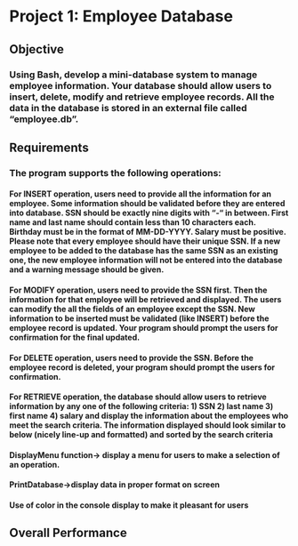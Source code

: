 # Project 1: Employee Database
## Objective
### Using Bash, develop a mini-database system to manage employee information. Your database should allow users to insert, delete, modify and retrieve employee records. All the data in the database is stored in an external file called “employee.db”.
## Requirements
### The program supports the following operations:
#### For INSERT operation, users need to provide all the information for an employee. Some information should be validated before they are entered into database. SSN should be exactly nine digits with “-“ in between. First name and last name should contain less than 10 characters each. Birthday must be in the format of MM-DD-YYYY. Salary must be positive. Please note that every employee should have their unique SSN. If a new employee to be added to the database has the same SSN as an existing one, the new employee information will not be entered into the database and a warning message should be given.
#### For MODIFY operation, users need to provide the SSN first. Then the information for that employee will be retrieved and displayed. The users can modify the all the fields of an employee except the SSN. New information to be inserted must be validated (like INSERT) before the employee record is updated. Your program should prompt the users for confirmation for the final updated.
#### For DELETE operation, users need to provide the SSN. Before the employee record is deleted, your program should prompt the users for confirmation.
#### For RETRIEVE operation, the database should allow users to retrieve information by any one of the following criteria: 1) SSN 2) last name 3) first name 4) salary and display the information about the employees who meet the search criteria. The information displayed should look similar to below (nicely line-up and formatted) and sorted by the search criteria
#### DisplayMenu function-> display a menu for users to make a selection of an operation.
#### PrintDatabase->display data in proper format on screen
#### Use of color in the console display to make it pleasant for users
## Overall Performance
